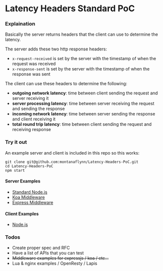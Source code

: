 # Latency Headers Standard PoC

### Explaination

Basically the server returns headers that the client can use to determine the latency.

The server adds these two http response headers:

- `x-request-received` is set by the server with the timestamp of when the request was received
- `x-response-sent` is set by the server with the timestamp of when the response was sent

The client can use these headers to determine the following:

- **outgoing network latency**: time between client sending the request and server receiving it
- **server processing latency**: time between server receiving the request and sending the response
- **incoming network latency**: time between server sending the response and client receiving it
- **total round trip latency**: time between client sending the request and receiving response

### Try it out

An example server and client is included in this repo so this works:

```shell
git clone git@github.com:montanaflynn/Latency-Headers-PoC.git
cd Latency-Headers-PoC
npm start
```

#### Server Examples

- [Standard Node.js](https://github.com/montanaflynn/Latency-Headers-PoC/blob/master/examples/node-standard-http/index.js)
- [Koa Middleware](https://github.com/montanaflynn/Latency-Headers-PoC/tree/master/examples/koa-middleware)
- [Express Middleware](https://github.com/montanaflynn/Latency-Headers-PoC/tree/master/examples/express-middleware)

#### Client Examples

- [Node.js](https://github.com/montanaflynn/Latency-Headers-PoC/blob/master/client.js)

### Todos

- Create proper spec and RFC
- Have a list of APIs that you can test
- <del>Middleware examples for expressjs / koa / etc...</del>
- Lua & nginx examples / OpenResty / Lapis